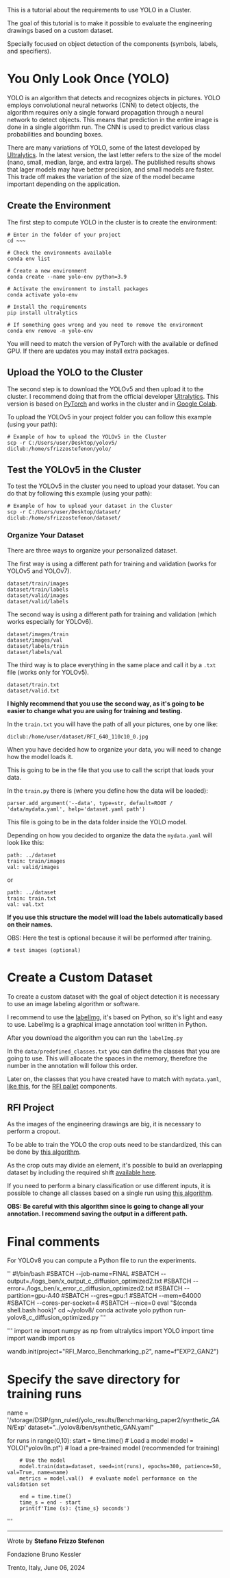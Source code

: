 This is a tutorial about the requirements to use YOLO in a Cluster.

The goal of this tutorial is to make it possible to evaluate the engineering drawings based on a custom dataset.

Specially focused on object detection of the components (symbols, labels, and specifiers).

# You Only Look Once (YOLO)

YOLO is an algorithm that detects and recognizes objects in pictures. YOLO employs convolutional neural networks (CNN) to detect objects, the algorithm requires only a single forward propagation through a neural network to detect objects. This means that prediction in the entire image is done in a single algorithm run. The CNN is used to predict various class probabilities and bounding boxes.

There are many variations of YOLO, some of the latest developed by [Ultralytics](https://github.com/ultralytics/ultralytics). In the latest version, the last letter refers to the size of the model (nano, small, median, large, and extra large). The published results shows that lager models may have better precision, and small models are faster. This trade off makes the variation of the size of the model became important depending on the application.

## Create the Environment

The first step to compute YOLO in the cluster is to create the environment:

```
# Enter in the folder of your project
cd ~~~ 

# Check the environments available
conda env list

# Create a new environment
conda create --name yolo-env python=3.9

# Activate the environment to install packages
conda activate yolo-env

# Install the requirements
pip install ultralytics

# If something goes wrong and you need to remove the environment
conda env remove -n yolo-env
```

You will need to match the version of PyTorch with the available or defined GPU. 
If there are updates you may install extra packages.

## Upload the YOLO to the Cluster

The second step is to download the YOLOv5 and then upload it to the cluster.
I recommend doing that from the official developer [Ultralytics](https://github.com/ultralytics/yolov5/). 
This version is based on [PyTorch](https://pytorch.org/) and works in the cluster and in [Google Colab](https://colab.research.google.com/github/ultralytics/yolov5/blob/master/tutorial.ipynb).

To upload the YOLOv5 in your project folder you can follow this example (using your path):
```
# Example of how to upload the YOLOv5 in the Cluster
scp -r C:/Users/user/Desktop/yolov5/ diclub:/home/sfrizzostefenon/yolo/
```

## Test the YOLOv5 in the Cluster

To test the YOLOv5 in the cluster you need to upload your dataset.
You can do that by following this example (using your path):
```
# Example of how to upload your dataset in the Cluster
scp -r C:/Users/user/Desktop/dataset/ diclub:/home/sfrizzostefenon/dataset/
```

### Organize Your Dataset

There are three ways to organize your personalized dataset.

The first way is using a different path for training and validation (works for YOLOv5 and YOLOv7).
```    
dataset/train/images
dataset/train/labels
dataset/valid/images
dataset/valid/labels
```

The second way is using a different path for training and validation (which works especially for YOLOv6).
```    
dataset/images/train
dataset/images/val
dataset/labels/train
dataset/labels/val
```

The third way is to place everything in the same place and call it by a `.txt` file (works only for YOLOv5).
```
dataset/train.txt
dataset/valid.txt
```

**I highly recommend that you use the second way, as it's going to be easier to change what you are using for training and testing.**

In the `train.txt` you will have the path of all your pictures, one by one like:
```
diclub:/home/user/dataset/RFI_640_110c10_0.jpg
```

When you have decided how to organize your data, you will need to change how the model loads it.

This is going to be in the file that you use to call the script that loads your data.

In the `train.py` there is (where you define how the data will be loaded):
```
parser.add_argument('--data', type=str, default=ROOT / 'data/mydata.yaml', help='dataset.yaml path') 
```

This file is going to be in the data folder inside the YOLO model.

Depending on how you decided to organize the data the `mydata.yaml` will look like this:
```
path: ../dataset
train: train/images
val: valid/images
```
or
```
path: ../dataset
train: train.txt
val: val.txt
```

**If you use this structure the model will load the labels automatically based on their names.**

OBS: Here the test is optional because it will be performed after training.
```
# test images (optional)
```

# Create a Custom Dataset

To create a custom dataset with the goal of object detection it is necessary to use an image labeling algorithm or software.

I recommend to use the [labelImg](https://github.com/heartexlabs/labelImg), it's based on Python, so it's light and easy to use.
LabelImg is a graphical image annotation tool written in Python.

After you download the algorithm you can run the `labelImg.py`

In the `data/predefined_classes.txt` you can define the classes that you are going to use. 
This will allocate the spaces in the memory, therefore the number in the annotation will follow this order.

Later on, the classes that you have created have to match with `mydata.yaml`, [like this](https://gitlab.fbk.eu/dsip/dsip_dlresearch/rfi_acc/-/blob/main/Algorithms/YOLO/Setup%20for%20the%20Cluster/rfi_my.yaml), for the [RFI pallet](https://gitlab.fbk.eu/dsip/dsip_dlresearch/rfi_acc/-/blob/main/Extra%20Information/Componenti_RFI.xlsx) components.

## RFI Project

As the images of the engineering drawings are big, it is necessary to perform a cropout.

To be able to train the YOLO the crop outs need to be standardized, this can be done by [this algorithm](https://gitlab.fbk.eu/dsip/dsip_dlresearch/rfi_acc/-/blob/main/Algorithms/Build%20Dataset/Slide_Window_Crop_Out.py).

As the crop outs may divide an element, it's possible to build an overlapping dataset by including the required shift [available here](https://gitlab.fbk.eu/dsip/dsip_dlresearch/rfi_acc/-/blob/main/Algorithms/Build%20Dataset/Slide_Window_Crop_Out.py).

If you need to perform a binary classification or use different inputs, it is possible to change all classes based on a single run using [this algorithm](https://gitlab.fbk.eu/dsip/dsip_dlresearch/rfi_acc/-/blob/main/Algorithms/Build%20Dataset/Change_the_Classes_for_the_Input_of_YOLO.py).

**OBS: Be careful with this algorithm since is going to change all your annotation. I recommend saving the output in a different path.**

# Final comments

For YOLOv8 you can compute a Python file to run the experiments.

''
#!/bin/bash
#SBATCH --job-name=FINAL
#SBATCH --output=./logs_ben/x_output_c_diffusion_optimized2.txt
#SBATCH --error=./logs_ben/x_error_c_diffusion_optimized2.txt
#SBATCH --partition=gpu-A40
#SBATCH --gres=gpu:1
#SBATCH --mem=64000
#SBATCH --cores-per-socket=4
#SBATCH --nice=0
eval "$(conda shell.bash hook)"
cd ~/yolov8/
conda activate yolo
python run-yolov8_c_diffusion_optimized.py
'''



'''
import re
import numpy as np
from ultralytics import YOLO
import time
import wandb
import os

wandb.init(project="RFI_Marco_Benchmarking_p2", name=f"EXP2_GAN2")

# Specify the save directory for training runs
name = '/storage/DSIP/gnn_ruled/yolo_results/Benchmarking_paper2/synthetic_GAN/Exp'
dataset="../yolov8/ben/synthetic_GAN.yaml"

for runs in range(0,10):
        start = time.time()
        # Load a model
        model = YOLO("yolov8n.pt")  # load a pre-trained model (recommended for training)

        # Use the model
        model.train(data=dataset, seed=int(runs), epochs=300, patience=50, val=True, name=name)
        metrics = model.val()  # evaluate model performance on the validation set

        end = time.time()
        time_s = end - start
        print(f'Time (s): {time_s} seconds')
'''


---

Wrote by **Stefano Frizzo Stefenon**

Fondazione Bruno Kessler

Trento, Italy, June 06, 2024
